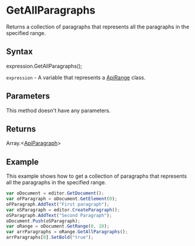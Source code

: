 # GetAllParagraphs

Returns a collection of paragraphs that represents all the paragraphs in the specified range.

## Syntax

expression.GetAllParagraphs();

`expression` - A variable that represents a [ApiRange](../ApiRange.md) class.

## Parameters

This method doesn't have any parameters.

## Returns

Array.\<[ApiParagraph](../../ApiParagraph/ApiParagraph.md)>

## Example

This example shows how to get a collection of paragraphs that represents all the paragraphs in the specified range.

```javascript
var oDocument = editor.GetDocument();
var oFParagraph = oDocument.GetElement(0);
oFParagraph.AddText("First paragraph");
var oSParagraph = editor.CreateParagraph();
oSParagraph.AddText("Second Paragraph");
oDocument.Push(oSParagraph);
var oRange = oDocument.GetRange(0, 28);
var arrParagraphs = oRange.GetAllParagraphs();
arrParagraphs[0].SetBold("true");
```
